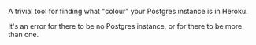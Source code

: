 A trivial tool for finding what "colour" your Postgres instance is in
Heroku.

It's an error for there to be no Postgres instance, or for there to be
more than one.
